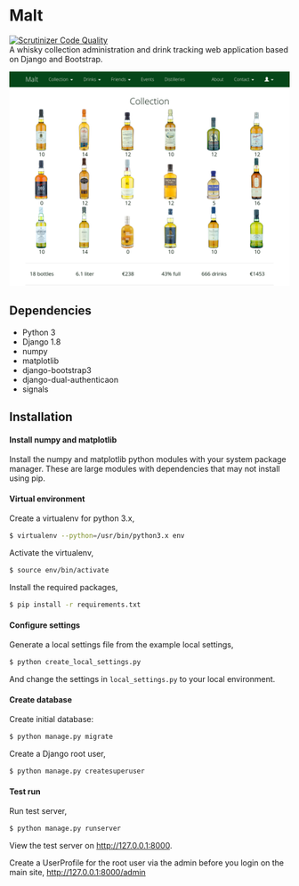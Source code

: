 Malt
====
[![Scrutinizer Code Quality](https://scrutinizer-ci.com/g/bartromgens/malt/badges/quality-score.png?b=master)](https://scrutinizer-ci.com/g/bartromgens/malt/?branch=master)  
A whisky collection administration and drink tracking web application based on Django and Bootstrap.

![Homepage desktop](https://github.com/bartromgens/malt/blob/master/doc/images/homescreen_desktop.png)

Dependencies
------------
- Python 3
- Django 1.8
- numpy
- matplotlib
- django-bootstrap3
- django-dual-authenticaon
- signals

Installation
-----------
#### Install numpy and matplotlib
Install the numpy and matplotlib python modules with your system package manager. These are large modules with dependencies that may not install using pip.

#### Virtual environment
Create a virtualenv for python 3.x,
```bash
$ virtualenv --python=/usr/bin/python3.x env
```

Activate the virtualenv,
```bash
$ source env/bin/activate
```

Install the required packages,
```bash
$ pip install -r requirements.txt
```

#### Configure settings
Generate a local settings file from the example local settings,
```bash
$ python create_local_settings.py
```
And change the settings in `local_settings.py` to your local environment.

#### Create database
Create initial database:

```bash
$ python manage.py migrate
```

Create a Django root user,
```bash
$ python manage.py createsuperuser
```

#### Test run
Run test server,
```bash
$ python manage.py runserver
```

View the test server on http://127.0.0.1:8000.

Create a UserProfile for the root user via the admin before you login on the main site, http://127.0.0.1:8000/admin

